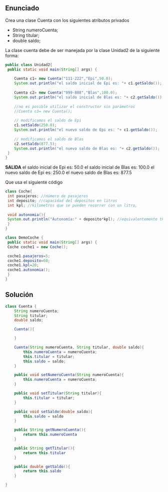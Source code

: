 ## Enunciado
Crea una clase Cuenta con los siguientes atributos privados
 - String numeroCuenta;
 - String titular;
 - double saldo;

La clase cuenta debe de ser manejada por la clase Unidad2 de la siguiente forma:
```java
public class Unidad2{
 public static void main(String[] args) {
 
    Cuenta c1= new Cuenta("111-222","Epi",50.0);
    System.out.println("el saldo inicial de Epi es: "+ c1.getSaldo());
 
    Cuenta c2= new Cuenta("999-888","Blas",100.0);
    System.out.println("el saldo inicial de Blas es: "+ c2.getSaldo());
 
    //no es posible utilizar el constructor sin parámetros
    //Cuenta c3= new Cuenta();
    
    // modificamos el saldo de Epi
    c1.setSaldo(250.0);
    System.out.println("el nuevo saldo de Epi es: "+ c1.getSaldo());
 
    // modificamos el saldo de Blas
    c2.setSaldo(877.5);
    System.out.println("el nuevo saldo de Blas es: "+ c2.getSaldo());
 }
}
```
**SALIDA**
el saldo inicial de Epi es: 50.0
el saldo inicial de Blas es: 100.0
el nuevo saldo de Epi es: 250.0
el nuevo saldo de Blas es: 877.5

Que usa el siguiente código
```java
class Coche{
 int pasajeros; //número de pasajeros
 int deposito; //capacidad del depositos en litros
 int kpl; //kilometros que se pueden recorrer con un litro,
 
 void autonomia(){
 System.out.println("Autonomía:" + deposito*kpl); //equivalentemente this.deposito*this.kpl
 }
}
```
```java
class DemoCoche {
 public static void main(String[] args) {
 Coche coche1 = new Coche();

 coche1.pasajeros=5;
 coche1.deposito=60;
 coche1.kpl=20;
 coche1.autonomia();
 }
}
```
## Solución

```java
class Cuenta {
    String numeroCuenta;
    String titular;
    double saldo;

    Cuenta(){

    }

    Cuenta(String numeroCuenta, String titular, double saldo){
        this.numeroCuenta = numeroCuenta;
        this.titular = titular;
        this.saldo = saldo;
    }

    public void setNumeroCuenta(String numeroCuenta){
        this.numeroCuenta = numeroCuenta;
    }

    public void setTitular(String titular){
        this.titular = titular;
    }

    public void setSaldo(double saldo){
        this.saldo = saldo
    }

    public String getNumeroCuenta(){
        return this.numeroCuenta        
    }

    public String getTitular(){
        return this.titular
    }

    public double getSaldo(){
        return this.saldo
    }

}
```